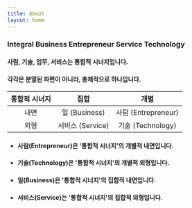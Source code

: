 ```yaml
---
title: About
layout: home
---
```


### **I**ntegral **B**usiness **E**ntrepreneur **S**ervice **T**echnology
#### 사람, 기술, 업무, 서비스는 통합적 시너지입니다.  
#### 각각은 분열된 파편이 아니라, 총체적으로 하나입니다. 



| 통합적 시너지  | 집합        | 개별                   | 
|:-----------:|:------------:|:------------------:| 
| 내면| 일 (Business) | 사람 (Entrepreneur) |
|외형 | 서비스 (Service)  | 기술 (Technology)    | 



* #### 사람(Entrepreneur)은 '통합적 시너지'의 개별적 내면입니다.

* #### 기술(Technology)은 '통합적 시너지'의 개별적 외형입니다. 

* #### 일(Business)은 '통합적 시너지'의 집합적 내면입니다.  

* #### 서비스(Service)는 '통합적 시너지'의 집합적 외형입니다.  


